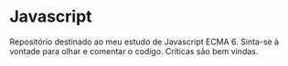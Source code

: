 # Javascript

Repositório destinado ao meu estudo de Javascript ECMA 6.
Sinta-se à vontade para olhar e comentar o codigo.
Críticas são bem vindas.
